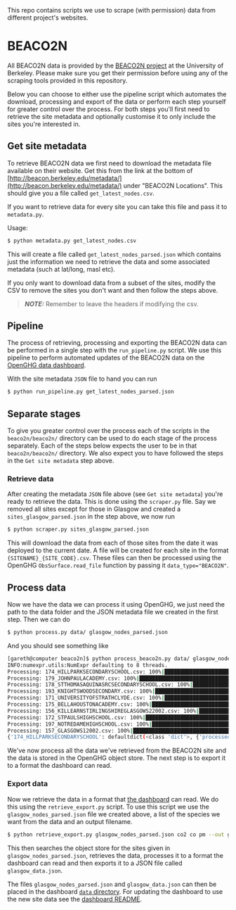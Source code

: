 This repo contains scripts we use to scrape (with permission) data from different project's websites.



# BEACO2N

All BEACO2N data is provided by the [BEACO2N project](http://beacon.berkeley.edu/) at the University of Berkeley. Please make sure you get their permission before using any
of the scraping tools provided in this repository.

Below you can choose to either use the pipeline script which automates the download, processing and export of the data or perform each step yourself for greater control over the process.
For both steps you'll first need to retrieve the site metadata and optionally customise it to only include the sites you're interested in.

## Get site metadata

To retrieve BEACO2N data we first need to download the metadata file available on their website.
Get this from the link at the bottom of [http://beacon.berkeley.edu/metadata/](http://beacon.berkeley.edu/metadata/)
under "BEACO2N Locations". This should give you a file called `get_latest_nodes.csv`.

If you want to retrieve data for every site you can take this file and pass it to `metadata.py`. 

Usage:

``` bash
$ python metadata.py get_latest_nodes.csv
```

This will create a file called `get_latest_nodes_parsed.json` which contains just the information we need to retrieve
the data and some associated metadata (such at lat/long, masl etc).

If you only want to download data from a subset of the sites, modify the CSV to remove the sites you don't want and then follow the
steps above. 

> **_NOTE:_**  Remember to leave the headers if modifying the csv.

## Pipeline

The process of retrieving, processing and exporting the BEACO2N data can be performed in a single step with the `run_pipeline.py` script. We use this pipeline to perform automated updates of the BEACO2N data on the [OpenGHG data dashboard](https://openghg.github.io/dashboard/).

With the site metadata `JSON` file to hand you can run

``` bash
$ python run_pipeline.py get_latest_nodes_parsed.json
```

## Separate stages

To give you greater control over the process each of the scripts in the `beaco2n/beaco2n/` directory can be used to do each stage of the process separately. Each of the steps below expects the user to be in that `beaco2n/beaco2n/` directory. We also expect you to have followed the steps in the `Get site metadata` step above.

### Retrieve data

After creating the metadata `JSON` file above (see `Get site metadata`) you're ready to retrieve the data. This is done using the `scraper.py` file.
Say we removed all sites except for those in Glasgow and created a `sites_glasgow_parsed.json` in the step above, we now
run

``` bash
$ python scraper.py sites_glasgow_parsed.json
```

This will download the data from each of those sites from the date it was deployed to the current date.
A file will be created for each site in the format `{SITENAME}_{SITE_CODE}.csv`. These files can then be
processed using the OpenGHG `ObsSurface.read_file` function by passing it `data_type="BEACO2N"`.


## Process data

Now we have the data we can process it using OpenGHG, we just need the path to the data folder and the JSON metadata file we created in
the first step. Then we can do

``` bash
$ python process.py data/ glasgow_nodes_parsed.json 
```

And you should see something like

``` bash
[gareth@computer beaco2n]$ python process_beaco2n.py data/ glasgow_nodes_parsed.json 
INFO:numexpr.utils:NumExpr defaulting to 8 threads.
Processing: 174_HILLPARKSECONDARYSCHOOL.csv: 100%|████████████████████████| 1/1 [00:00<00:00, 13.39it/s]
Processing: 179_JOHNPAULACADEMY.csv: 100%|████████████████████████████████| 1/1 [00:00<00:00, 15.64it/s]
Processing: 178_STTHOMASAQUINASRCSECONDARYSCHOOL.csv: 100%|███████████████| 1/1 [00:00<00:00, 17.69it/s]
Processing: 193_KNIGHTSWOODSECONDARY.csv: 100%|███████████████████████████| 1/1 [00:00<00:00, 17.78it/s]
Processing: 171_UNIVERSITYOFSTRATHCLYDE.csv: 100%|████████████████████████| 1/1 [00:00<00:00, 56.90it/s]
Processing: 175_BELLAHOUSTONACADEMY.csv: 100%|████████████████████████████| 1/1 [00:00<00:00, 15.94it/s]
Processing: 156_KILLEARNSTIRLINGSHIREGLASGOWS22002.csv: 100%|█████████████| 1/1 [00:00<00:00, 12.97it/s]
Processing: 172_STPAULSHIGHSCHOOL.csv: 100%|██████████████████████████████| 1/1 [00:00<00:00,  7.44it/s]
Processing: 197_NOTREDAMEHIGHSCHOOL.csv: 100%|████████████████████████████| 1/1 [00:00<00:00, 12.87it/s]
Processing: 157_GLASGOWS12002.csv: 100%|██████████████████████████████████| 1/1 [00:00<00:00, 13.17it/s]
{'174_HILLPARKSECONDARYSCHOOL': defaultdict(<class 'dict'>, {'processed': {'174_HILLPARKSECONDARYSCHOOL.csv': {'pm': 'd3197540-09bf-40ef-b938-8a279aa5654e', 'co': '30400d37-998c-4587-ba03-b75d3aff9ad1', 'co2': '29bce2bd-1108-4730-981f-7245fc823701'}}}), '179_JOHNPAULACADEMY': defaultdict(<class 'dict'>, {'processed': {'179_JOHNPAULACADEMY.csv': {'pm': '40aa9e67-4de3-4485-86e3-44528a307b61', 'co': '985a6647-f59f-4d6e-8809-698e15d1fb6d', 'co2': '6d0a7d4c-a03d-4ade-911c-055cd4471ec6'}}}), '178_STTHOMASAQUINASRCSECONDARYSCHOOL': defaultdict(<class 'dict'>, {'processed': {'178_STTHOMASAQUINASRCSECONDARYSCHOOL.csv': {'pm': '503bf5f2-fdf6-46ba-99d6-fb4670795289', 'co': '1b4e3302-564c-4aa9-94e0-ef3ebaa96496', 'co2': '574a4922-5738-4963-821c-8711a37eac68'}}}), '193_KNIGHTSWOODSECONDARY': defaultdict(<class 'dict'>, {'processed': {'193_KNIGHTSWOODSECONDARY.csv': {'pm': '194be05a-7890-40b8-9eb7-2a437cf4c040', 'co': '4a7fb8d4-4eb4-43a4-a631-dc0e6442f672', 'co2': '2294d812-6da3-454f-8072-5e896c43e047'}}}), '171_UNIVERSITYOFSTRATHCLYDE': defaultdict(<class 'dict'>, {'processed': {'171_UNIVERSITYOFSTRATHCLYDE.csv': {}}}), '175_BELLAHOUSTONACADEMY': defaultdict(<class 'dict'>, {'processed': {'175_BELLAHOUSTONACADEMY.csv': {'pm': '6a4f83fc-596a-4dd2-89d0-3c4e28ac5e55', 'co': '9b1e2a15-1826-4bda-888e-236333a61f75', 'co2': '05c8e25a-648d-46a2-b571-2745eefdd670'}}}), '156_KILLEARNSTIRLINGSHIREGLASGOWS22002': defaultdict(<class 'dict'>, {'processed': {'156_KILLEARNSTIRLINGSHIREGLASGOWS22002.csv': {'pm': 'c0e67ddc-bd65-49b0-b959-beee6e7e27cf', 'co': '2b653fb5-4d0f-4d50-8647-0188c444896c', 'co2': 'd95c1ab1-1829-4155-9628-839af5ddb411'}}}), '172_STPAULSHIGHSCHOOL': defaultdict(<class 'dict'>, {'processed': {'172_STPAULSHIGHSCHOOL.csv': {'pm': '05c954a5-bf7d-4634-8ee9-ab9f83f7cbe3', 'co': '25c68766-42ab-4597-85c7-586dc456fa5a', 'co2': '17996dc2-68a7-434c-ace4-c941c94bcfe7'}}}), '197_NOTREDAMEHIGHSCHOOL': defaultdict(<class 'dict'>, {'processed': {'197_NOTREDAMEHIGHSCHOOL.csv': {'pm': '95708c61-1930-4917-9ab5-dd4307c8a82c', 'co': '84a48ac3-fd16-4299-83aa-1fc56a762964', 'co2': 'e3f37337-45ef-4326-986a-b55bfe402c8a'}}}), '157_GLASGOWS12002': defaultdict(<class 'dict'>, {'processed': {'157_GLASGOWS12002.csv': {'pm': '7fcce4fb-4eca-43bd-9610-ad13ab853bd5', 'co': '274a4d9b-e5fc-425e-b01c-459feb8b0000', 'co2': '77a401aa-ad11-474a-98a9-82c874a77717'}}})}
```

We've now process all the data we've retrieved from the BEACO2N site and the data is stored in the OpenGHG object store. The next step is to 
export it to a format the dashboard can read.

### Export data

Now we retrieve the data in a format that [the dashboard](https://github.com/openghg/dashboard) can read. We do this using the `retrieve_export.py` script. To use this script we use the `glasgow_nodes_parsed.json` file we created above, a list of the species we want from the data and an output filename.

``` bash
$ python retrieve_export.py glasgow_nodes_parsed.json co2 co pm --out glasgow_data.json
```

This then searches the object store for the sites given in `glasgow_nodes_parsed.json`, retrieves the data, processes it to a format
the dashboard can read and then exports it to a JSON file called `glasgow_data.json`.

The files `glasgow_nodes_parsed.json` and `glasgow_data.json` can then be placed in the dashboard [`data` directory](https://github.com/openghg/dashboard/tree/main/src/data). For updating the dashboard to use the new site data see the [dashboard README](https://github.com/openghg/dashboard/blob/main/README.md).